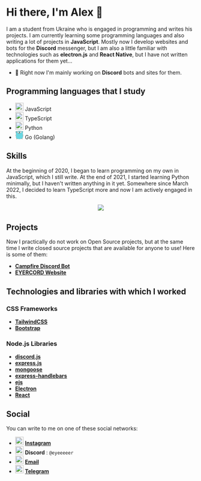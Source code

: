 # Hi there, I'm Alex 👋

I am a student from Ukraine who is engaged in programming and writes his projects. I am currently learning some programming languages and also writing a lot of projects in **JavaScript**. Mostly now I develop websites and bots for the **Discord** messenger, but I am also a little familiar with technologies such as **electron.js** and **React Native**, but I have not written applications for them yet...


- 🔭 Right now I'm mainly working on **Discord** bots and sites for them.

## Programming languages that I study
- <img src="./svg/JavaScript.svg" width="22px" height="22px"> JavaScript
- <img src="./svg/TypeScript.svg" width="22px" height="22px"> TypeScript
- <img src="./svg/Python.svg" width="22px" height="22px"> Python
- <img src="./svg/golang.svg" width="22px" height="22px"> Go (Golang)

## Skills
At the beginning of 2020, I began to learn programming on my own in JavaScript, which I still write. At the end of 2021, I started learning Python minimally, but I haven't written anything in it yet. Somewhere since March 2022, I decided to learn TypeScript more and now I am actively engaged in this.
<p align="center">
  <a href="https://skillicons.dev">
    <img src="https://skillicons.dev/icons?i=ae,androidstudio,atom,au,aws,blender,bootstrap,cloudflare,css,discord,bots,django,express,figma,firebase,flask,git,github,githubactions,go,heroku,html,idea,instagram,js,jquery,linux,md,mongodb,mysql,nextjs,nodejs,nuxtjs,ps,php,postgres,postman,pr,pug,py,react,replit,stackoverflow,styledcomponents,supabase,sentry,svg,tailwind,twitter,ts,vercel,vscode,vue,wordpress,workers,xd&perline=7" />
  </a>
</p>

## Projects
Now I practically do not work on Open Source projects, but at the same time I write closed source projects that are available for anyone to use! Here is some of them:
- [**Campfire Discord Bot**](https://campfire.eyercord.com/)
- [**EYERCORD Website**](https://eyercord.com)

## Technologies and libraries with which I worked
### CSS Frameworks
- [**TailwindCSS**](https://github.com/tailwindlabs/tailwindcss)
- [**Bootstrap**](https://github.com/twbs/bootstrap)
### Node.js Libraries
- [**discord.js**](https://github.com/discordjs/discord.js)
- [**express.js**](https://github.com/expressjs/express)
- [**mongoose**](https://github.com/Automattic/mongoose)
- [**express-handlebars**](https://github.com/ericf/express-handlebars)
- [**ejs**](https://github.com/mde/ejs)
- [**Electron**](https://github.com/electron/electron)
- [**React**](https://github.com/facebook/react)

## Social
You can write to me on one of these social networks:
- <img src="./svg/Instagram.svg" width="22px" height="22px"> [**Instagram**](https://www.instagram.com/eyeeeeer.__/)
- <img src="./svg/Discord.svg" width="22px" height="22px"> **Discord** : `@eyeeeeer`
- <img src="./svg/Mail.svg" width="22px" height="22px"> [**Email**](mailto:alexkononuchenko@icloud.com)
- <img src="./svg/Telegram.svg" width="22px" height="22px"> [**Telegram**](https://t.me/eyeeeeer)
